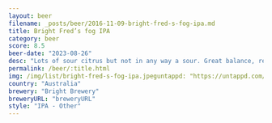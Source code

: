 ```yaml
---
layout: beer
filename: _posts/beer/2016-11-09-bright-fred-s-fog-ipa.md
title: Bright Fred’s fog IPA
category: beer
score: 8.5
beer-date: "2023-08-26"
desc: "Lots of sour citrus but not in any way a sour. Great balance, refreshing and tasty"
permalink: /beer/:title.html
img: /img/list/bright-fred-s-fog-ipa.jpeguntappd: "https://untappd.com/b/bright-brewery-freds-fog-ipa/5263377"
country: "Australia"
brewery: "Bright Brewery"
breweryURL: "breweryURL"
style: "IPA - Other"
---
```

